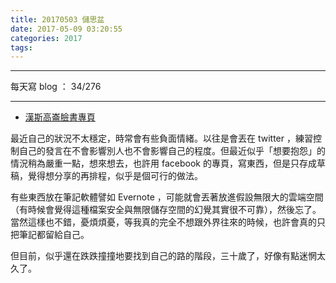 ```yaml
---
title: 20170503 儲思盆
date: 2017-05-09 03:20:55
categories: 2017
tags:
---
```


---

每天寫 blog ： 34/276

---

- [漢斯高崙臉書專頁](https://www.facebook.com/hanscholem/)

最近自己的狀況不太穩定，時常會有些負面情緒。以往是會丟在 twitter ，練習控制自己的發言在不會影響別人也不會影響自己的程度。但最近似乎「想要抱怨」的情況稍為嚴重一點，想來想去，也許用 facebook 的專頁，寫東西，但是只存成草稿，覺得想分享的再排程，似乎是個可行的做法。

有些東西放在筆記軟體譬如 Evernote ，可能就會丟著放進假設無限大的雲端空間（有時候會覺得這種檔案安全與無限儲存空間的幻覺其實很不可靠），然後忘了。當然這樣也不錯，憂煩煩憂，等我真的完全不想跟外界往來的時候，也許會真的只把筆記都留給自己。

但目前，似乎還在跌跌撞撞地要找到自己的路的階段，三十歲了，好像有點迷惘太久了。
